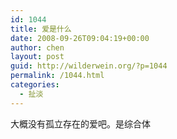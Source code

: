```yaml
---
id: 1044
title: 爱是什么
date: 2008-09-26T09:04:19+00:00
author: chen
layout: post
guid: http://wilderwein.org/?p=1044
permalink: /1044.html
categories:
  - 扯淡
---
```

大概没有孤立存在的爱吧。是综合体